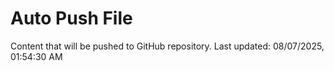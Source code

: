 # Auto Push File

Content that will be pushed to GitHub repository.
Last updated: 08/07/2025, 01:54:30 AM